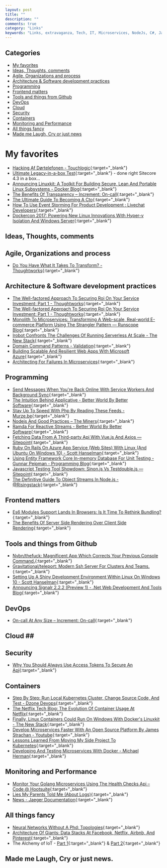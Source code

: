 ```yaml
---
layout: post
title: ""
description: ""
comments: true
category: "Links"
keywords: "Links, extravaganza, Tech, IT, Microservices, NodeJs, C#, Javascript, Solution architecture"
---
```


## Categories ##
* [My favorites](#favorites)
* [Ideas, Thoughts, comments](#ideas)
* [Agile, Organizations and process](#agile)
* [Architecture & Software development practices](#development)
* [Programming](#net)
* [Frontend matters](#web)
* [Tools and things from Github](#tools)
* [DevOps](#devops)
* [Cloud](#cloud)
* [Security](#security)
* [Containers](#containers)
* [Monitoring and Performance](#monitoring)
* [All things fancy](#buzz)
* [Made me Laugh, Cry or just news](#news)

# My favorites<a name="favorites"></a> #
* [Hacking Af Dørtelefonen - Touchlogic](https://www.touchlogic.dk/blog/hacking-af-dortelefonen){:target="_blank"} 
* [Ultimate Legacy-in-a-box Test](http://invokecommand.net/posts/ultimate-legacy-in-a-box-test){:target="_blank"} - done right Sitecore 4.3 in a box...
* [Announcing Linuxkit: A Toolkit For Building Secure, Lean And Portable Linux Subsystems - Docker Blog](https://blog.docker.com/2017/04/introducing-linuxkit-container-os-toolkit/){:target="_blank"}
* [The Benefits Of Transparency – Increment: On-call](https://increment.com/on-call/the-benefits-of-transparency/){:target="_blank"}
* [The Ultimate Guide To Becoming A Cto](https://brainhub.eu/guide-to-becoming-a-cto){:target="_blank"}
* [How To Use Event Storming For Product Development : Livechat Developers](https://developers.livechatinc.com/blog/event-storming-for-product-development/){:target="_blank"}
* [Dockercon 2017: Powering New Linux Innovations With Hyper-v Isolation And Windows Server](https://blogs.technet.microsoft.com/hybridcloud/2017/04/18/dockercon-2017-powering-new-linux-innovations-with-hyper-v-isolation-and-windows-server/){:target="_blank"}
## Ideas, Thoughts, comments <a name="ideas"></a> ##

## Agile, Organizations and process<a name="agile"></a> ##
* [Do You Have What It Takes To Transform? - Thoughtworks](https://www.thoughtworks.com/insights/blog/gut-check-time-do-you-have-what-it-takes-transform){:target="_blank"}

## Architecture & Software development practices <a name="development"></a> ##
* [The Well-factored Approach To Securing Roi On Your Service Investment: Part 1 - Thoughtworks](https://www.thoughtworks.com/insights/blog/well-factored-approach-securing-roi-your-service-investment){:target="_blank"}
* [The Well-factored Approach To Securing Roi On Your Service Investment: Part 1 - Thoughtworks](https://www.thoughtworks.com/insights/blog/well-factored-approach-securing-roi-your-service-investment){:target="_blank"}
* [Monolith To Microservices: Transforming A Web-scale, Real-world E-commerce Platform Using The Strangler Pattern — Runscope Blog](https://blog.runscope.com/posts/monolith-microservices-transforming-real-world-ecommerce-platform-using-strangler-pattern){:target="_blank"}
* [Irobot Confronts The Challenges Of Running Serverless At Scale - The New Stack](https://thenewstack.io/irobot-confronts-challenges-running-serverless-scale/){:target="_blank"}
* [Domain Command Patterns - Validation](https://jimmybogard.com/domain-command-patterns-validation/){:target="_blank"}
* [Building Scalable And Resilient Web Apps With Microsoft Azure](https://pusher.com/sessions/meetup/dotnetsheff/building-scalable-and-resilient-web-apps-with-microsoft-azure){:target="_blank"}
* [Architecting For Failures In Microservices](https://www.youtube.com/watch?v=GhPPaFtIcAk){:target="_blank"}

## Programming <a name="net"></a> ##
* [Send Messages When You're Back Online With Service Workers And Background Sync](https://www.twilio.com/blog/2017/02/send-messages-when-youre-back-online-with-service-workers-and-background-sync.html){:target="_blank"}
* [The Intuition Behind Applicative - Better World By Better Software](https://glebbahmutov.com/blog/applicative-intuition/){:target="_blank"}
* [Stay Up To Speed With Php By Reading These Feeds - Murze.be](https://murze.be/2017/04/stay-speed-php-reading-feeds/){:target="_blank"}
* [Nodejs And Good Practices – The Miners](https://blog.codeminer42.com/nodejs-and-good-practices-354e7d763626){:target="_blank"}
* [Ramda For Reactive Streams - Better World By Better Software](https://glebbahmutov.com/blog/ramda-for-reactive-streams/){:target="_blank"}
* [Fetching Data From A Third-party Api With Vue.js And Axios — Sitepoint](https://www.sitepoint.com/fetching-data-third-party-api-vue-axios/){:target="_blank"}
* [Ruby On Rails On Azure App Service (Web Sites) With Linux (And Ubuntu On Windows 10) - Scott Hanselman](https://www.hanselman.com/blog/RubyOnRailsOnAzureAppServiceWebSitesWithLinuxAndUbuntuOnWindows10.aspx){:target="_blank"}
* [Using Entity Framework Core In-memory Database For Unit Testing - Gunnar Peipman - Programming Blog](http://gunnarpeipman.com/2017/04/aspnet-core-ef-inmemory/){:target="_blank"}
* [Javascript Testing Tool Showdown: Sinon.js Vs Testdouble.js — Sitepoint](https://www.sitepoint.com/javascript-testing-tool-showdown-sinon-js-vs-testdouble-js/){:target="_blank"}
* [The Definitive Guide To Object Streams In Node.js - @Risingstack](https://community.risingstack.com/the-definitive-guide-to-object-streams-in-node-js/){:target="_blank"}

## Frontend matters <a name="web"></a> ##
* [Es6 Modules Support Lands In Browsers: Is It Time To Rethink Bundling?](https://www.contentful.com/blog/2017/04/04/es6-modules-support-lands-in-browsers-is-it-time-to-rethink-bundling/){:target="_blank"}
* [The Benefits Of Server Side Rendering Over Client Side Rendering](https://medium.com/walmartlabs/the-benefits-of-server-side-rendering-over-client-side-rendering-5d07ff2cefe8){:target="_blank"}

## Tools and things from Github <a name="tools"></a> ##
* [Nvbn/thefuck: Magnificent App Which Corrects Your Previous Console Command.](https://github.com/nvbn/thefuck){:target="_blank"}
* [Gravitational/teleport: Modern Ssh Server For Clusters And Teams.](https://github.com/gravitational/teleport){:target="_blank"}
* [Setting Up A Shiny Development Environment Within Linux On Windows 10 - Scott Hanselman](https://www.hanselman.com/blog/SettingUpAShinyDevelopmentEnvironmentWithinLinuxOnWindows10.aspx){:target="_blank"}
* [Announcing Signalr 2.2.2 (Preview 1) - .Net Web Development And Tools Blog](https://blogs.msdn.microsoft.com/webdev/2017/04/13/announcing-signalr-2-2-2-preview-1/){:target="_blank"}

## DevOps<a name="devops"></a> ##
* [On-call At Any Size – Increment: On-call](https://increment.com/on-call/on-call-at-any-size/){:target="_blank"}

## Cloud <a name="cloud"></a>##

## Security<a name="security"></a> ##
* [Why You Should Always Use Access Tokens To Secure An Api](https://auth0.com/blog/why-should-use-accesstokens-to-secure-an-api/){:target="_blank"}

## Containers <a name="containers"></a> ##
* [Step By Step: Run Local Kubernetes Cluster, Change Source Code, And Test - Dzone Devops](https://dzone.com/articles/easy-step-by-step-local-kubernetes-source-code-cha){:target="_blank"}
* [The Netflix Tech Blog: The Evolution Of Container Usage At Netflix](http://techblog.netflix.com/2017/04/the-evolution-of-container-usage-at.html){:target="_blank"}
* [Finally, Linux Containers Could Run On Windows With Docker's Linuxkit - The New Stack](https://thenewstack.io/finally-linux-containers-really-will-run-windows-linuxkit/){:target="_blank"}
* [Develop Microservices Faster With An Open Source Platform By James Strachan - Youtube](https://www.youtube.com/watch?v=QU60XTe4LoM){:target="_blank"}
* [Lessons Learned From Moving My Side Project To Kubernetes](https://hackernoon.com/lessons-learned-from-moving-my-side-project-to-kubernetes-c28161a16c69){:target="_blank"}
* [Developing And Testing Microservices With Docker - Michael Herman](http://mherman.org/blog/2017/04/18/developing-and-testing-microservices-with-docker/#.WPcd2FOGN1M){:target="_blank"}

## Monitoring and Performance <a name="monitoring"></a> ##
* [Monitor Your Golang Microservices Using The Health Checks Api – Code @ Hootsuite](http://code.hootsuite.com/monitor-your-golang-microservices-using-the-health-checks-api/){:target="_blank"}
* [Lies My Parents Told Me (About Logs)](https://honeycomb.io/blog/2017/04/lies-my-parents-told-me-about-logs/){:target="_blank"}
* [News - Jaeger Documentation](http://jaeger.readthedocs.io/en/latest/news/){:target="_blank"}

## All things fancy <a name="buzz"></a> ##
* [Neural Networks Without A Phd: Topologies](http://coderoncode.com/machine-learning/2017/04/16/neural-networks-without-a-phd-part3.html){:target="_blank"}
* [Architecture Of Giants: Data Stacks At Facebook, Netflix, Airbnb, And Pinterest](https://blog.keen.io/architecture-of-giants-data-stacks-at-facebook-netflix-airbnb-and-pinterest-9b7cd881af54?s=m3){:target="_blank"}
* The Alchemy of IoT - [Part 1](https://medium.com/outsystems-experts/the-alchemy-of-iot-d36e5adf82f9){:target="_blank"} & [Part 2](https://medium.com/outsystems-experts/the-alchemy-of-iot-part-2-iot-through-the-ages-9bd8eb181288){:target="_blank"}
## Made me Laugh, Cry or just news. <a name="news"></a> ##
